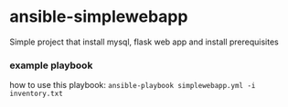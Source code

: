 # ansible-simplewebapp

Simple project that install mysql, flask web app and install prerequisites

### example playbook

how to use this playbook:
`
ansible-playbook simplewebapp.yml -i inventory.txt
`

